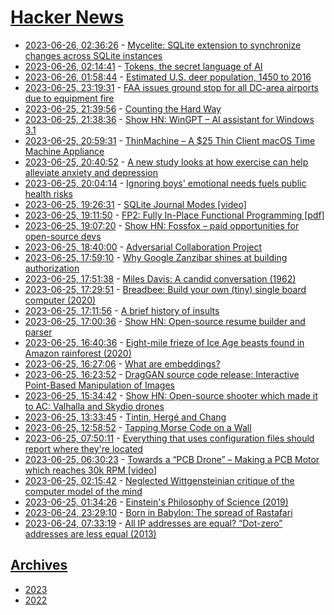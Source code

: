 # [Hacker News](https://kherrick.github.io/hacker-news/)

* [2023-06-26, 02:36:26](https://news.ycombinator.com/item?id=36475081) - [Mycelite: SQLite extension to synchronize changes across SQLite instances](https://github.com/mycelial/mycelite)
* [2023-06-26, 02:14:41](https://news.ycombinator.com/item?id=36474938) - [Tokens, the secret language of AI](https://omarkama.li/blog/tokens-the-secret-language-of-ai)
* [2023-06-26, 01:58:44](https://news.ycombinator.com/item?id=36474832) - [Estimated U.S. deer population, 1450 to 2016](https://www.researchgate.net/figure/Estimated-US-Deer-Population-1450-to-2016-Year-2000-to-2016-estimated-from-combined_fig3_344865578)
* [2023-06-25, 23:19:31](https://news.ycombinator.com/item?id=36473676) - [FAA issues ground stop for all DC-area airports due to equipment fire](https://www.fox5dc.com/news/faa-issues-ground-stop-for-all-dc-area-airports-due-to-equipment-fire-federal-avaiation-administration-dca-iad-bwi-ric)
* [2023-06-25, 21:39:56](https://news.ycombinator.com/item?id=36472882) - [Counting the Hard Way](https://rupertmckay.com/blog/counting-to-ten/)
* [2023-06-25, 21:38:36](https://news.ycombinator.com/item?id=36472854) - [Show HN: WinGPT – AI assistant for Windows 3.1](https://www.dialup.net/wingpt/)
* [2023-06-25, 20:59:31](https://news.ycombinator.com/item?id=36472534) - [ThinMachine – A $25 Thin Client macOS Time Machine Appliance](https://tomverbeure.github.io/2023/06/25/ThinMachine-a-Thin-Client-MacOS-Time-Machine-Appliance.html)
* [2023-06-25, 20:40:52](https://news.ycombinator.com/item?id=36472370) - [A new study looks at how exercise can help alleviate anxiety and depression](https://greatergood.berkeley.edu/article/item/what_type_of_exercise_is_best_for_mental_health)
* [2023-06-25, 20:04:14](https://news.ycombinator.com/item?id=36472041) - [Ignoring boys' emotional needs fuels public health risks](https://www.wbur.org/cognoscenti/2023/06/15/boys-in-crisis-masculinity-andrew-reiner)
* [2023-06-25, 19:26:31](https://news.ycombinator.com/item?id=36471718) - [SQLite Journal Modes [video]](https://www.youtube.com/watch?v=86jnwSU1F6Q)
* [2023-06-25, 19:11:50](https://news.ycombinator.com/item?id=36471591) - [FP2: Fully In-Place Functional Programming [pdf]](https://www.microsoft.com/en-us/research/uploads/prod/2023/05/fbip.pdf)
* [2023-06-25, 19:07:20](https://news.ycombinator.com/item?id=36471541) - [Show HN: Fossfox – paid opportunities for open-source devs](https://fossfox.com)
* [2023-06-25, 18:40:00](https://news.ycombinator.com/item?id=36471315) - [Adversarial Collaboration Project](https://web.sas.upenn.edu/adcollabproject/)
* [2023-06-25, 17:59:10](https://news.ycombinator.com/item?id=36470943) - [Why Google Zanzibar shines at building authorization](https://blog.warrant.dev/why-zanzibar-shines-at-building-authorization/)
* [2023-06-25, 17:51:38](https://news.ycombinator.com/item?id=36470879) - [Miles Davis: A candid conversation (1962)](https://www.erenkrantz.com/Music/MilesDavisInterview.shtml)
* [2023-06-25, 17:29:51](https://news.ycombinator.com/item?id=36470660) - [Breadbee: Build your own (tiny) single board computer (2020)](http://wtarreau.blogspot.com/2020/09/breadbee-build-your-own-single-board.html)
* [2023-06-25, 17:11:56](https://news.ycombinator.com/item?id=36470438) - [A brief history of insults](https://www.nytimes.com/2023/06/06/crosswords/insults.html)
* [2023-06-25, 17:00:36](https://news.ycombinator.com/item?id=36470297) - [Show HN: Open-source resume builder and parser](https://www.open-resume.com/)
* [2023-06-25, 16:40:36](https://news.ycombinator.com/item?id=36470058) - [Eight-mile frieze of Ice Age beasts found in Amazon rainforest (2020)](https://www.cnn.com/style/article/amazon-rainforest-ice-age-paintings-scli-intl/index.html)
* [2023-06-25, 16:27:06](https://news.ycombinator.com/item?id=36469910) - [What are embeddings?](https://vickiboykis.com/what_are_embeddings/)
* [2023-06-25, 16:23:52](https://news.ycombinator.com/item?id=36469875) - [DragGAN source code release: Interactive Point-Based Manipulation of Images](https://github.com/XingangPan/DragGAN)
* [2023-06-25, 15:34:42](https://news.ycombinator.com/item?id=36469297) - [Show HN: Open-source shooter which made it to AC: Valhalla and Skydio drones](https://github.com/TeamHypersomnia/Hypersomnia)
* [2023-06-25, 13:33:45](https://news.ycombinator.com/item?id=36468028) - [Tintin, Hergé and Chang](https://thewire.in/books/tintin-herge-and-chang-a-friendship-that-changed-the-world)
* [2023-06-25, 12:58:52](https://news.ycombinator.com/item?id=36467760) - [Tapping Morse Code on a Wall](https://mra-raycom.com/tapping-morse-code-on-a-wall/)
* [2023-06-25, 07:50:11](https://news.ycombinator.com/item?id=36465886) - [Everything that uses configuration files should report where they're located](https://utcc.utoronto.ca/~cks/space/blog/sysadmin/ReportConfigFileLocations)
* [2023-06-25, 06:30:23](https://news.ycombinator.com/item?id=36465572) - [Towards a “PCB Drone” – Making a PCB Motor which reaches 30k RPM [video]](https://www.youtube.com/watch?v=NX7GHqq28uU)
* [2023-06-25, 02:15:42](https://news.ycombinator.com/item?id=36464579) - [Neglected Wittgensteinian critique of the computer model of the mind](https://twitter.com/FeserEdward/status/1672674727998140416)
* [2023-06-25, 01:34:26](https://news.ycombinator.com/item?id=36464385) - [Einstein's Philosophy of Science (2019)](https://plato.stanford.edu/entries/einstein-philscience/)
* [2023-06-24, 23:29:10](https://news.ycombinator.com/item?id=36463662) - [Born in Babylon: The spread of Rastafari](https://www.historytoday.com/archive/feature/born-babylon)
* [2023-06-24, 07:33:19](https://news.ycombinator.com/item?id=36456447) - [All IP addresses are equal? “Dot-zero” addresses are less equal (2013)](https://labs.ripe.net/author/stephane_bortzmeyer/all-ip-addresses-are-equal-dot-zero-addresses-are-less-equal/)

## [Archives](archives/index.md)

* [2023](archives/2023/index.md)
* [2022](archives/2022/index.md)
